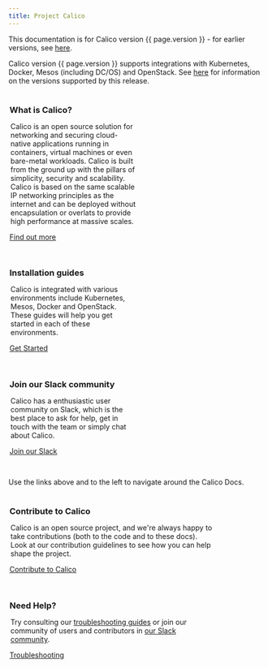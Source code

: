 ```yaml
---
title: Project Calico
---
```

<style>
h2, h3, h4 {
  border-bottom: 0px !important;
}
.colContainer {
  padding-top:2px;
  padding-left: 2px;
  overflow: auto;
}
#samples a {
  color: #000;
}
.col3rd {
  display: block;
  width: 250px;
  float: left;
  margin-right: 30px;
  margin-bottom: 30px;
  overflow: hidden;
}
.col3rd h3, .col2nd h3 {
  margin-bottom: 0px !important;
}
.col3rd .button, .col2nd .button {
  margin-top: 20px;
  border-radius: 2px;
}
.col3rd p, .col2nd p {
  margin-left: 2px;
}
.col2nd {
  display: block;
  width: 400px;
  float: left;
  margin-right: 30px;
  margin-bottom: 30px;
  overflow: hidden;
}
.shadowbox {
  display: inline;
  float: left;
  text-transform: none;
  font-weight: bold;
  text-align: center;
  text-overflow: ellipsis;
  white-space: nowrap;
  overflow: hidden;
  line-height: 24px;
  position: relative;
  display: block;
  cursor: pointer;
  box-shadow: 0 2px 2px rgba(0,0,0,.24),0 0 2px rgba(0,0,0,.12);
  border-radius: 10px;
  background: #fff;
  transition: all .3s;
  padding: 16px;
  margin: 0 16px 16px 0;
  text-decoration: none;
  letter-spacing: .01em;
}
.shadowbox img {
    min-width: 150px;
    max-width: 150px;
    max-height: 50px;
}
</style>

This documentation is for Calico version {{ page.version }} - for earlier versions, see [here](/docs/version).

Calico version {{ page.version }} supports integrations with Kubernetes, Docker, Mesos (including DC/OS) and OpenStack.  See [here](/docs/reference/supported-platforms) for information on the versions supported by this release.
<p></p>
<div class="colContainer">
  <div class="col3rd">
    <h3>What is Calico?</h3>
    <p>Calico is an open source solution for networking and securing cloud-native applications running in containers, virtual machines or even bare-metal workloads.  Calico is built from the ground up with the pillars of simplicity, security and scalability. Calico is based on the same scalable IP networking principles as the internet and can be deployed without encapsulation or overlats to provide high performance at massive scales.</p>
    <a href="/docs/what-is-calico/what-is" class="button">Find out more</a>
  </div>
  <div class="col3rd">
    <h3>Installation guides</h3>
    <p>Calico is integrated with various environments include Kubernetes, Mesos, Docker and OpenStack.  These guides will help you get started in each of these environments.</p>
    <a href="/docs/getting-started/" class="button">Get Started</a>
  </div>
  <div class="col3rd">
    <h3>Join our Slack community</h3>
    <p>Calico has a enthusiastic user community on Slack, which is the best place to ask for help, get in touch with the team or simply chat about Calico.</p>
    <a href="https://slack.projectcalico.org" class="button">Join our Slack</a>
  </div>
</div>

Use the links above and to the left to navigate around the Calico Docs.
<p>
</p>

<div class="colContainer">
  <div class="col2nd">
  <h3>Contribute to Calico</h3>
  <p>Calico is an open source project, and we're always happy to take contributions (both to the code and to these docs).  Look at our contribution guidelines to see how you can help shape the project.</p>
  <a href="/community/contribute" class="button">Contribute to Calico</a>
  </div>
  <div class="col2nd">
  <h3>Need Help?</h3>
  <p>Try consulting our <a href="/docs/using-calico/troubleshooting/">troubleshooting guides</a> or join our community of users and contributors in <a href="https://slack.projectcalico.org>">our Slack community</a>.</p>
  <a href="/docs/using-calico/troubleshooting/" class="button">Troubleshooting</a>
  </div>
</div>